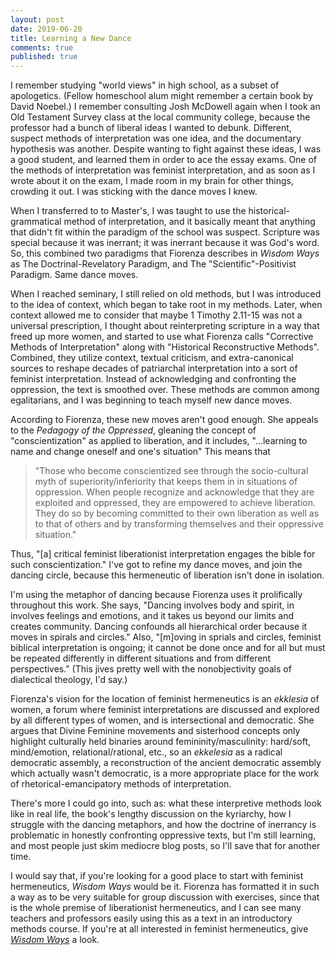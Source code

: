 ```yaml
---
layout: post
date: 2019-06-20
title: Learning a New Dance
comments: true
published: true
---
```


I remember studying "world views" in high school, as a subset of apologetics. (Fellow homeschool alum might remember a certain book by David Noebel.) I remember consulting Josh McDowell again when I took an Old Testament Survey class at the local community college, because the professor had a bunch of liberal ideas I wanted to debunk. Different, suspect methods of interpretation was one idea, and the documentary hypothesis was another. Despite wanting to fight against these ideas, I was a good student, and learned them in order to ace the essay exams. One of the methods of interpretation was feminist interpretation, and as soon as I wrote about it on the exam, I made room in my brain for other things, crowding it out. I was sticking with the dance moves I knew.

When I transferred to to Master's, I was taught to use the historical-grammatical method of interpretation, and it basically meant that anything that didn't fit within the paradigm of the school was suspect. Scripture was special because it was inerrant; it was inerrant because it was God's word. So, this combined two paradigms that Fiorenza describes in _Wisdom Ways_ as The Doctrinal-Revelatory Paradigm, and The "Scientific"-Positivist Paradigm. Same dance moves.

When I reached seminary, I still relied on old methods, but I was introduced to the idea of context, which began to take root in my methods. Later, when context allowed me to consider that maybe 1 Timothy 2.11-15 was not a universal prescription, I thought about reinterpreting scripture in a way that freed up more women, and started to use what Fiorenza calls "Corrective Methods of Interpretation" along with "Historical Reconstructive Methods". Combined, they utilize context, textual criticism, and extra-canonical sources to reshape decades of patriarchal interpretation into a sort of feminist interpretation. Instead of acknowledging and confronting the oppression, the text is smoothed over. These methods are common among egalitarians, and I was beginning to teach myself new dance moves.

According to Fiorenza, these new moves aren't good enough. She appeals to the _Pedagogy of the Oppressed_, gleaning the concept of "conscientization" as applied to liberation, and it includes, "...learning to name and change oneself and one's situation" This means that

> "Those who become conscientized see through the socio-cultural myth of superiority/inferiority that keeps them in in situations of oppression. When people recognize and acknowledge that they are exploited and oppressed, they are empowered to achieve liberation. They do so by becoming committed to their own liberation as well as to that of others and by transforming themselves and their oppressive situation."

Thus, "[a] critical feminist liberationist interpretation engages the bible for such conscientization." I've got to refine my dance moves, and join the dancing circle, because this hermeneutic of liberation isn't done in isolation.

I'm using the metaphor of dancing because Fiorenza uses it prolifically throughout this work. She says, "Dancing involves body and spirit, in involves feelings and emotions, and it takes us beyond our limits and creates community. Dancing confounds all hierarchical order because it moves in spirals and circles." Also, "[m]oving in sprials and circles, feminist biblical interpretation is ongoing; it cannot be done once and for all but must be repeated differently in different situations and from different perspectives." (This jives pretty well with the nonobjectivity goals of dialectical theology, I'd say.)

Fiorenza's vision for the location of feminist hermeneutics is an _ekklesia_ of women, a forum where feminist interpretations are discussed and explored by all different types of women, and is intersectional and democratic. She argues that Divine Feminine movements and sisterhood concepts only highlight culturally held binaries around femininity/masculinity: hard/soft, mind/emotion, relational/rational, etc., so an _ekkelesia_ as a radical democratic assembly, a reconstruction of the ancient democratic assembly which actually wasn't democratic, is a more appropriate place for the work of rhetorical-emancipatory methods of interpretation.

There's more I could go into, such as: what these interpretive methods look like in real life, the book's lengthy discussion on the kyriarchy, how I struggle with the dancing metaphors, and how the doctrine of inerrancy is problematic in honestly confronting oppressive texts, but I'm still learning, and most people just skim mediocre blog posts, so I'll save that for another time.

I would say that, if you're looking for a good place to start with feminist hermeneutics, _Wisdom Ways_ would be it. Fiorenza has formatted it in such a way as to be very suitable for group discussion with exercises, since that is the whole premise of liberationist hermeneutics, and I can see many teachers and professors easily using this as a text in an introductory methods course. If you're at all interested in feminist hermeneutics, give [_Wisdom Ways_](https://g.co/kgs/q7uvhx) a look.
